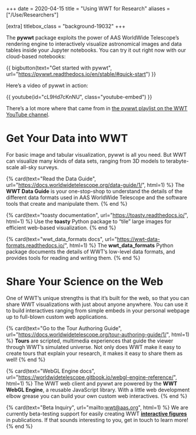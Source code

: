 +++
date = 2020-04-15
title = "Using WWT for Research"
aliases = ["/Use/Researchers"]

[extra]
titlebox_class = "background-19032"
+++

The **pywwt** package exploits the power of AAS WorldWide Telescope’s
rendering engine to interactively visualize astronomical images and data
tables inside your Jupyter notebooks. You can try it out right now with our
cloud-based notebooks:

{{ bigbutton(text="Get started with pywwt", url="https://pywwt.readthedocs.io/en/stable/#quick-start") }}

Here’s a video of pywwt in action:

{{ youtube(id="cL9Hd7cKnNU", class="youtube-embed") }}

There’s a lot more where that came from in [the pywwt playlist on the WWT YouTube channel][youtube-pywwt].

[youtube-pywwt]: https://www.youtube.com/playlist?list=PLozhKWk-h8YDYSRHzeLmznlQZHM29F18i


# Get Your Data into WWT

For basic image and tabular visualization, pywwt is all you need. But WWT can
visualize many kinds of data sets, ranging from 3D models to terabyte-scale
all-sky surveys.

<section class="flex-cards">

{% card(text="Read the Data Guide", url="https://docs.worldwidetelescope.org/data-guide/1/", html=1) %}
The <b>WWT Data Guide</b> is your one-stop-shop to understand the details of
the different data formats used in AAS WorldWide Telescope and the software
tools that create and manipulate them.
{% end %}

{% card(text="toasty documentation", url="https://toasty.readthedocs.io/", html=1) %}
Use the <b>toasty</b> Python package to “tile” large images for efficient
web-based visualization.
{% end %}

{% card(text="wwt_data_formats docs", url="https://wwt-data-formats.readthedocs.io/", html=1) %}
The <b>wwt_data_formats</b> Python package documents the details of WWT’s
low-level data formats, and provides tools for reading and writing them.
{% end %}

</section>


# Share Your Science on the Web

One of WWT’s unique strengths is that it’s built for the web, so that you can
share WWT visualizations with just about anyone anywhere. You can use it to
build interactives ranging from simple embeds in your personal webpage up to
full-blown custom web applications.

<section class="flex-cards">

{% card(text="Go to the Tour Authoring Guide", url="https://docs.worldwidetelescope.org/tour-authoring-guide/1/", html=1) %}
<b>Tours</b> are scripted, multimedia experiences that guide the viewer
through WWT’s simulated universe. Not only does WWT make it easy to create
tours that explain your research, it makes it easy to share them as well!
{% end %}

{% card(text="WebGL Engine docs", url="https://worldwidetelescope.gitbook.io/webgl-engine-reference/", html=1) %}
The WWT web client and pywwt are powered by the <b>WWT WebGL Engine</b>, a
reusable JavaScript library. With a little web development elbow grease you
can build your own custom web interactives.
{% end %}

{% card(text="Beta Inquiry", url="mailto:wwt@aas.org", html=1) %}
We are currently beta-testing support for easily creating WWT <a
href="https://journals.aas.org/landing/interactive-figures-201909/"><b>interactive
figures</b></a> in publications. If that sounds interesting to you, get in
touch to learn more!
{% end %}

</section>
